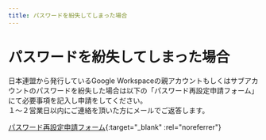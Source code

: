 ```yaml
---
title: パスワードを紛失してしまった場合
---
```


# パスワードを紛失してしまった場合
日本連盟から発行しているGoogle Workspaceの親アカウントもしくはサブアカウントのパスワードを紛失した場合は以下の「パスワード再設定申請フォーム」にて必要事項を記入し申請をしてください。<br>
１～２営業日以内にご連絡を頂いた方にメールでご返答します。<br>

[パスワード再設定申請フォーム](https://forms.gle/99wLRaGtrZoYnhkY7){:target="_blank" :rel="noreferrer"}